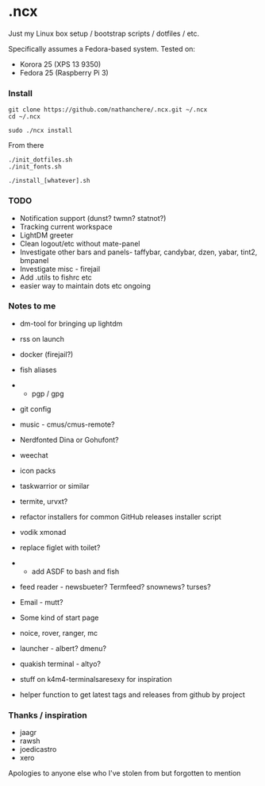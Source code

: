 # .ncx

Just my Linux box setup / bootstrap scripts / dotfiles / etc.

Specifically assumes a Fedora-based system. Tested on:

* Korora 25 (XPS 13 9350)
* Fedora 25 (Raspberry Pi 3)

### Install

    git clone https://github.com/nathanchere/.ncx.git ~/.ncx
    cd ~/.ncx

    sudo ./ncx install

From there

    ./init_dotfiles.sh
    ./init_fonts.sh

    ./install_[whatever].sh

### TODO

* Notification support (dunst? twmn? statnot?)
* Tracking current workspace
* LightDM greeter
* Clean logout/etc without mate-panel
* Investigate other bars and panels- taffybar, candybar, dzen, yabar, tint2, bmpanel
* Investigate misc - firejail
* Add .utils to fishrc etc
* easier way to maintain dots etc ongoing

### Notes to me

* dm-tool for bringing up lightdm
* rss on launch
* docker (firejail?)
* fish aliases
* * pgp / gpg
* git config
* music - cmus/cmus-remote?
* Nerdfonted Dina or Gohufont?
* weechat
* icon packs
* taskwarrior or similar
* termite, urvxt?
* refactor installers for common GitHub releases installer script
* vodik xmonad
* replace figlet with toilet?
* * add ASDF to bash and fish
* feed reader - newsbueter? Termfeed? snownews? turses?
* Email - mutt?
* Some kind of start page
* noice, rover, ranger, mc
* launcher - albert? dmenu?
* quakish terminal - altyo?
* stuff on k4m4-terminalsaresexy for inspiration

* helper function to get latest tags and releases from github by project

### Thanks / inspiration

* jaagr
* rawsh
* joedicastro
* xero

Apologies to anyone else who I've stolen from but forgotten to mention
